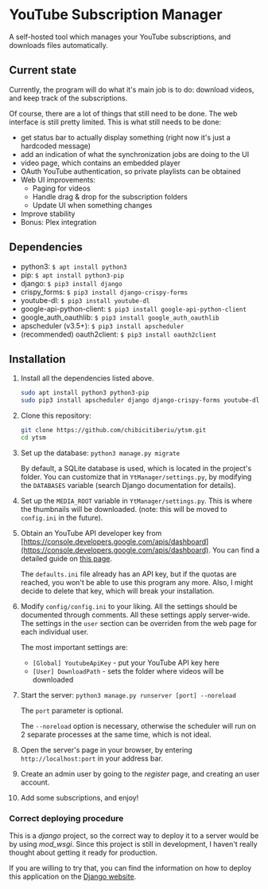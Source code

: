 # YouTube Subscription Manager

A self-hosted tool which manages your YouTube subscriptions, and downloads files automatically.

## Current state

Currently, the program will do what it's main job is to do: download videos, and keep track of the subscriptions.

Of course, there are a lot of things that still need to be done. The web interface is still pretty limited. 
This is what still needs to be done:

* get status bar to actually display something (right now it's just a hardcoded message)
* add an indication of what the synchronization jobs are doing to the UI
* video page, which contains an embedded player
* OAuth YouTube authentication, so private playlists can be obtained
* Web UI improvements:
    * Paging for videos
    * Handle drag & drop for the subscription folders
    * Update UI when something changes
* Improve stability  
* Bonus: Plex integration

## Dependencies

* python3: `$ apt install python3`
* pip: `$ apt install python3-pip`
* django: `$ pip3 install django`
* crispy_forms: `$ pip3 install django-crispy-forms`
* youtube-dl: `$ pip3 install youtube-dl`
* google-api-python-client: `$ pip3 install google-api-python-client`
* google_auth_oauthlib: `$ pip3 install google_auth_oauthlib`
* apscheduler (v3.5+): `$ pip3 install apscheduler`
* (recommended) oauth2client: `$ pip3 install oauth2client`

## Installation

1. Install all the dependencies listed above.

    ```bash
    sudo apt install python3 python3-pip
    sudo pip3 install apscheduler django django-crispy-forms youtube-dl google-api-python-client google_auth_oauthlib oauth2client
    ```

2. Clone this repository: 

    ```bash
    git clone https://github.com/chibicitiberiu/ytsm.git
    cd ytsm
    ```

3. Set up the database: `python3 manage.py migrate`
 
    By default, a SQLite database is used, which is located in the project's folder.
    You can customize that in `YtManager/settings.py`, by modifying the `DATABASES` variable (search Django documentation for details).
     
4. Set up the `MEDIA_ROOT` variable in `YtManager/settings.py`. This is where the thumbnails will be downloaded. 
(note: this will be moved to `config.ini` in the future).

5. Obtain an YouTube API developer key from [https://console.developers.google.com/apis/dashboard](https://console.developers.google.com/apis/dashboard).
You can find a detailed guide on [this page](https://www.slickremix.com/docs/get-api-key-for-youtube/).

    The `defaults.ini` file already has an API key, but if the quotas are reached, you won't be able to use this program 
    any more. Also, I might decide to delete that key, which will break your installation.

6. Modify `config/config.ini` to your liking. All the settings should be documented through comments.
All these settings apply server-wide. The settings in the `user` section can be overriden from the web page for each 
individual user. 

    The most important settings are:

    * `[Global] YoutubeApiKey` - put your YouTube API key here    
    * `[User] DownloadPath` - sets the folder where videos will be downloaded

7. Start the server: `python3 manage.py runserver [port] --noreload`

    The `port` parameter is optional.
    
    The `--noreload` option is necessary, otherwise the scheduler will run on 2 separate processes at the same time, 
    which is not ideal. 
     
8. Open the server's page in your browser, by entering `http://localhost:port` in your address bar.

9. Create an admin user by going to the *register* page, and creating an user account.

10. Add some subscriptions, and enjoy!

### Correct deploying procedure

This is a *django* project, so the correct way to deploy it to a server would be by using *mod_wsgi*. Since this project 
is still in development, I haven't really thought about getting it ready for production. 

If you are willing to try that, you can find the information on how to deploy this application on the 
[Django website](https://docs.djangoproject.com/en/2.1/howto/deployment/).
